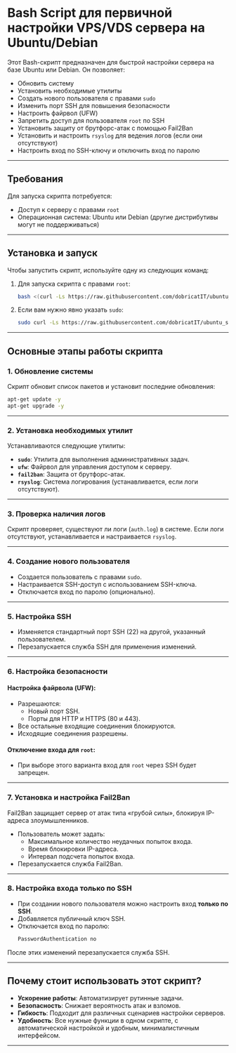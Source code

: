 # Bash Script для первичной настройки VPS/VDS сервера на Ubuntu/Debian

Этот Bash-скрипт предназначен для быстрой настройки сервера на базе Ubuntu или Debian. Он позволяет:

- Обновить систему
- Установить необходимые утилиты
- Создать нового пользователя с правами `sudo`
- Изменить порт SSH для повышения безопасности
- Настроить файрвол (UFW)
- Запретить доступ для пользователя `root` по SSH
- Установить защиту от брутфорс-атак с помощью Fail2Ban
- Установить и настроить `rsyslog` для ведения логов (если они отсутствуют)
- Настроить вход по SSH-ключу и отключить вход по паролю

---

## Требования

Для запуска скрипта потребуется:

- Доступ к серверу с правами `root`
- Операционная система: Ubuntu или Debian (другие дистрибутивы могут не поддерживаться)

---

## Установка и запуск

Чтобы запустить скрипт, используйте одну из следующих команд:

1. Для запуска скрипта с правами `root`:

    ```bash
    bash <(curl -Ls https://raw.githubusercontent.com/dobricatIT/ubuntu_server_setup/main/setup.sh)
    ```

2. Если вам нужно явно указать `sudo`:

    ```bash
    sudo curl -Ls https://raw.githubusercontent.com/dobricatIT/ubuntu_server_setup/main/setup.sh -o /tmp/setup_server.sh && sudo bash /tmp/setup_server.sh
    ```

---

## Основные этапы работы скрипта

### 1. Обновление системы

Скрипт обновит список пакетов и установит последние обновления:

```bash
apt-get update -y
apt-get upgrade -y
```

---

### 2. Установка необходимых утилит

Устанавливаются следующие утилиты:

- **`sudo`**: Утилита для выполнения административных задач.
- **`ufw`**: Файрвол для управления доступом к серверу.
- **`fail2ban`**: Защита от брутфорс-атак.
- **`rsyslog`**: Система логирования (устанавливается, если логи отсутствуют).

---

### 3. Проверка наличия логов

Скрипт проверяет, существуют ли логи (`auth.log`) в системе. Если логи отсутствуют, устанавливается и настраивается `rsyslog`.

---

### 4. Создание нового пользователя

- Создается пользователь с правами `sudo`.
- Настраивается SSH-доступ с использованием SSH-ключа.
- Отключается вход по паролю (опционально).

---

### 5. Настройка SSH

- Изменяется стандартный порт SSH (22) на другой, указанный пользователем.
- Перезапускается служба SSH для применения изменений.

---

### 6. Настройка безопасности

#### **Настройка файрвола (UFW):**
- Разрешаются:
  - Новый порт SSH.
  - Порты для HTTP и HTTPS (80 и 443).
- Все остальные входящие соединения блокируются.
- Исходящие соединения разрешены.

#### **Отключение входа для `root`:**
- При выборе этого варианта вход для `root` через SSH будет запрещен.

---

### 7. Установка и настройка Fail2Ban

Fail2Ban защищает сервер от атак типа «грубой силы», блокируя IP-адреса злоумышленников.

- Пользователь может задать:
  - Максимальное количество неудачных попыток входа.
  - Время блокировки IP-адреса.
  - Интервал подсчета попыток входа.
- Перезапускается служба Fail2Ban.

---

### 8. Настройка входа только по SSH

- При создании нового пользователя можно настроить вход **только по SSH**.
- Добавляется публичный ключ SSH.
- Отключается вход по паролю:
    ```bash
    PasswordAuthentication no
    ```

После этих изменений перезапускается служба SSH.

---

## Почему стоит использовать этот скрипт?

- **Ускорение работы**: Автоматизирует рутинные задачи.
- **Безопасность**: Снижает вероятность атак и взломов.
- **Гибкость**: Подходит для различных сценариев настройки серверов.
- **Удобность**: Все нужные функции в одном скрипте, с автоматической настройкой и удобным, минималистичным интерфейсом.

---
